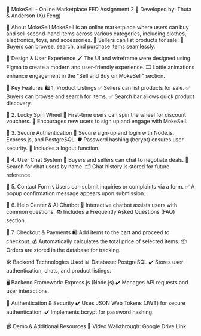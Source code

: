 🛒 MokeSell - Online Marketplace
FED Assignment 2
📌 Developed by: Thuta & Anderson (Xu Feng)

📌 About MokeSell
MokeSell is an online marketplace where users can buy and sell second-hand items across various categories, including clothes, electronics, toys, and accessories.
🔹 Sellers can list products for sale.
🔹 Buyers can browse, search, and purchase items seamlessly.

🎨 Design & User Experience
🖌️ The UI and wireframe were designed using Figma to create a modern and user-friendly experience.
🎞️ Lottie animations enhance engagement in the "Sell and Buy on MokeSell" section.

🌟 Key Features
🛍️ 1. Product Listings
✅ Sellers can list products for sale.
✅ Buyers can browse and search for items.
✅ Search bar allows quick product discovery.

🎡 2. Lucky Spin Wheel
🎉 First-time users can spin the wheel for discount vouchers.
🎯 Encourages new users to sign up and engage with MokeSell.

🔐 3. Secure Authentication
🔑 Secure sign-up and login with Node.js, Express.js, and PostgreSQL.
🛡️ Password hashing (bcrypt) ensures user security.
🚪 Includes a logout function.

💬 4. User Chat System
📢 Buyers and sellers can chat to negotiate deals.
🔎 Search for chat users by name.
🗂️ Chat history is stored for future reference.

📩 5. Contact Form
📞 Users can submit inquiries or complaints via a form.
✅ A popup confirmation message appears upon submission.

🤖 6. Help Center & AI Chatbot
📌 Interactive chatbot assists users with common questions.
📚 Includes a Frequently Asked Questions (FAQ) section.

🛒 7. Checkout & Payments
🛍️ Add items to the cart and proceed to checkout.
💰 Automatically calculates the total price of selected items.
📦 Orders are stored in the database for tracking.

🛠️ Backend Technologies Used
📊 Database: PostgreSQL
✔️ Stores user authentication, chats, and product listings.

🖥️ Backend Framework: Express.js (Node.js)
✔️ Manages API requests and user interactions.

🔐 Authentication & Security
✔️ Uses JSON Web Tokens (JWT) for secure authentication.
✔️ Implements bcrypt for password hashing.

📹 Demo & Additional Resources
🎥 Video Walkthrough: Google Drive Link
